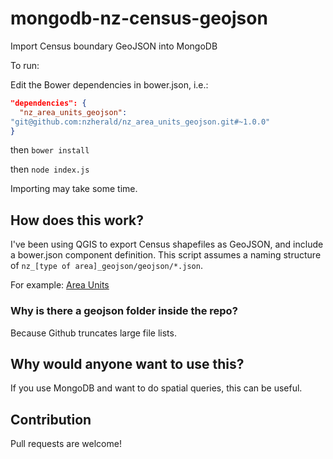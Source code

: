 # mongodb-nz-census-geojson
Import Census boundary GeoJSON into MongoDB

To run:

Edit the Bower dependencies in bower.json, i.e.:

```json
"dependencies": {
  "nz_area_units_geojson":
"git@github.com:nzherald/nz_area_units_geojson.git#~1.0.0"
}
```

then `bower install`

then `node index.js`

Importing may take some time.

## How does this work?

I've been using QGIS to export Census shapefiles as GeoJSON, and include
a bower.json component definition. This script assumes a naming
structure of `nz_[type of area]_geojson/geojson/*.json`.

For example: [Area
Units](https://github.com/nzherald/nz_area_units_geojson)

### Why is there a geojson folder inside the repo?

Because Github truncates large file lists.


## Why would anyone want to use this?

If you use MongoDB and want to do spatial queries, this can be useful.


## Contribution

Pull requests are welcome!
